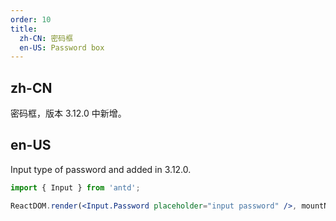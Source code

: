 ```yaml
---
order: 10
title:
  zh-CN: 密码框
  en-US: Password box
---
```


## zh-CN

密码框，版本 3.12.0 中新增。

## en-US

Input type of password and added in 3.12.0.

```jsx
import { Input } from 'antd';

ReactDOM.render(<Input.Password placeholder="input password" />, mountNode);
```
